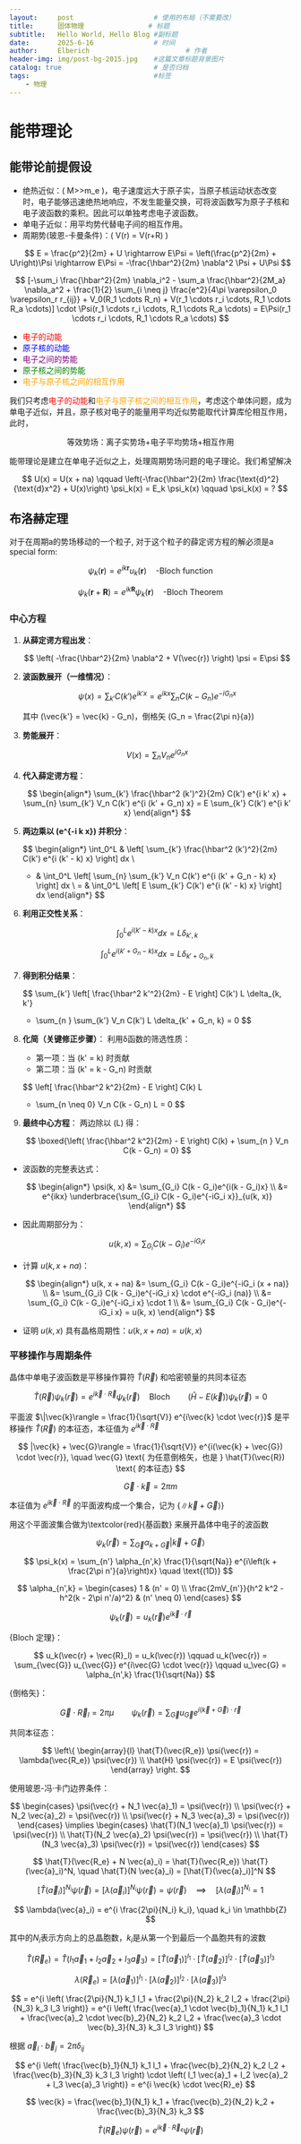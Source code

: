 ```yaml
---
layout:     post   				    # 使用的布局（不需要改）
title:      固体物理 				# 标题 
subtitle:   Hello World, Hello Blog #副标题
date:       2025-6-16				# 时间
author:     Elberich 						# 作者
header-img: img/post-bg-2015.jpg 	#这篇文章标题背景图片
catalog: true 						# 是否归档
tags:								#标签
    - 物理
---
```


# 能带理论

## 能带论前提假设

- 绝热近似：\( M>>m_e \)，电子速度远大于原子实，当原子核运动状态改变时，电子能够迅速绝热地响应，不发生能量交换，可将波函数写为原子子核和电子波函数的乘积。因此可以单独考虑电子波函数。
- 单电子近似：用平均势代替电子间的相互作用。
- 周期势(玻恩-卡曼条件)：\( V(r) = V(r+R) \)

$$ E = \frac{p^2}{2m} + U \rightarrow E\Psi = \left(\frac{p^2}{2m} + U\right)\Psi \rightarrow E\Psi = -\frac{\hbar^2}{2m} \nabla^2 \Psi + U\Psi $$

$$
    [-\sum_i \frac{\hbar^2}{2m} \nabla_i^2 - \sum_a \frac{\hbar^2}{2M_a} \nabla_a^2 + \frac{1}{2} \sum_{i \neq j} \frac{e^2}{4\pi \varepsilon_0 \varepsilon_r r_{ij}} + V_0(R_1 \cdots R_n) + V(r_1 \cdots r_i \cdots, R_1 \cdots R_a \cdots)] \cdot \Psi(r_1 \cdots r_i \cdots, R_1 \cdots R_a \cdots) = E\Psi(r_1 \cdots r_i \cdots, R_1 \cdots R_a \cdots)
$$

- <span style="color:red;">电子的动能</span>
- <span style="color:blue;">原子核的动能</span>
- <span style="color:purple;">电子之间的势能</span>
- <span style="color:green;">原子核之间的势能</span>
- <span style="color:orange;">电子与原子核之间的相互作用</span>

我们只考虑<span style="color:red;">电子的动能</span>和<span style="color:orange;">电子与原子核之间的相互作用</span>，考虑这个单体问题，成为单电子近似，并且，原子核对电子的能量用平均近似势能取代计算库伦相互作用，此时，

$$ \text{等效势场：离子实势场+电子平均势场+相互作用} $$

能带理论是建立在单电子近似之上，处理周期势场问题的电子理论。我们希望解决

$$ U(x) = U(x + na) \qquad \left(-\frac{\hbar^2}{2m} \frac{\text{d}^2}{\text{d}x^2} + U(x)\right) \psi_k(x) = E_k \psi_k(x) \qquad \psi_k(x) = ? $$



## 布洛赫定理
对于在周期a的势场移动的一个粒子, 对于这个粒子的薛定谔方程的解必须是a special form:

$$
\psi_k(\textbf{r}) = e^{ik\textbf{r}} u_k(\textbf{r}) \quad \text{-Bloch function}
$$

$$
    \psi_k(\textbf{r}+\textbf{R}) = e^{ik\textbf{R}}  \psi_k(\textbf{r}) \quad \text{-Bloch Theorem} 
$$


### 中心方程
1. **从薛定谔方程出发**：
   
   $$
   \left( -\frac{\hbar^2}{2m} \nabla^2 + V(\vec{r}) \right) \psi = E\psi
   $$

2. **波函数展开（一维情况）**：
   
   $$
   \psi(x) = \sum_{k'} C(k') e^{i k' x} = e^{i k x}\sum_{n} C(k - G_n) e^{-i G_n x}
   $$
   
   其中 \(\vec{k'} = \vec{k} - G_n\)，倒格矢 \(G_n = \frac{2\pi n}{a}\)

3. **势能展开**：
   
   $$
   V(x) = \sum_{n} V_n e^{i G_n x}
   $$

4. **代入薛定谔方程**：
   
   $$
   \begin{align*}
   \sum_{k'} \frac{\hbar^2 (k')^2}{2m} C(k') e^{i k' x} + \sum_{n} \sum_{k'} V_n C(k') e^{i (k' + G_n) x} = E \sum_{k'} C(k') e^{i k' x}
   \end{align*}
   $$

5. **两边乘以 \(e^{-i k x}\) 并积分**：
   
   $$
   \begin{align*}
   \int_0^L & \left[ \sum_{k'} \frac{\hbar^2 (k')^2}{2m} C(k') e^{i (k' - k) x} \right] dx \\
   + & \int_0^L \left[ \sum_{n} \sum_{k'} V_n C(k') e^{i (k' + G_n - k) x} \right] dx \\
   = & \int_0^L \left[ E \sum_{k'} C(k') e^{i (k' - k) x} \right] dx
   \end{align*}
   $$

6. **利用正交性关系**：
   
   $$
   \int_0^L e^{i (k' - k) x} dx = L \delta_{k', k}
   $$
   
   $$
   \int_0^L e^{i (k' + G_n - k) x} dx = L \delta_{k' + G_n, k}
   $$

7. **得到积分结果**：
   
   $$
   \sum_{k'} \left[ \frac{\hbar^2 k'^2}{2m} - E \right] C(k') L \delta_{k, k'} 
   + \sum_{n } \sum_{k'} V_n C(k') L \delta_{k' + G_n, k} = 0
   $$

8. **化简（关键修正步骤）**：
   利用δ函数的筛选性质：
   - 第一项：当 \(k' = k\) 时贡献
   - 第二项：当 \(k' = k - G_n\) 时贡献
   
   $$
   \left[ \frac{\hbar^2 k^2}{2m} - E \right] C(k) L 
   + \sum_{n \neq 0} V_n C(k - G_n) L = 0
   $$

9. **最终中心方程**：
   两边除以 \(L\) 得：
   
   $$
   \boxed{\left( \frac{\hbar^2 k^2}{2m} - E \right) C(k) + \sum_{n } V_n C(k - G_n) = 0}
   $$

- 波函数的完整表达式：
  
  $$
  \begin{align*}
  \psi(k, x)  &= \sum_{G_i} C(k - G_i)e^{i(k - G_i)x} \\
  &= e^{ikx} \underbrace{\sum_{G_i} C(k - G_i)e^{-iG_i x}}_{u(k, x)}
  \end{align*}
  $$

- 因此周期部分为：
  
  $$
  u(k, x) = \sum_{G_i} C(k - G_i)e^{-iG_i x}
  $$

- 计算 $u(k, x + na)$：
  
  $$
  \begin{align*}
  u(k, x + na) &= \sum_{G_i} C(k - G_i)e^{-iG_i (x + na)} \\
  &= \sum_{G_i} C(k - G_i)e^{-iG_i x} \cdot e^{-iG_i (na)} \\
  &= \sum_{G_i} C(k - G_i)e^{-iG_i x} \cdot 1 \\
  &= \sum_{G_i} C(k - G_i)e^{-iG_i x} = u(k, x)
  \end{align*}
  $$

- 证明 $u(k, x)$ 具有晶格周期性：$u(k, x + na) = u(k, x)$

### 平移操作与周期条件
晶体中单电子波函数是平移操作算符 $\hat{T}(\vec{R})$ 和哈密顿量的共同本征态  

$$
\hat{T}(\vec{R}) \psi_k(\vec{r}) = e^{i\vec{k} \cdot \vec{R}} \psi_k(\vec{r}) \quad {\text{Bloch}}
\qquad
(\hat{H} - E(\vec{k})) \psi_k(\vec{r}) = 0
$$

平面波 $\|\vec{k}\rangle = \frac{1}{\sqrt{V}} e^{i\vec{k} \cdot \vec{r}}$ 是平移操作 $\hat{T}(\vec{R})$ 的本征态，本征值为 $e^{i\vec{k} \cdot \vec{R}}$  

$$
|\vec{k} + \vec{G}\rangle = \frac{1}{\sqrt{V}} e^{i(\vec{k} + \vec{G}) \cdot \vec{r}}, \quad \vec{G} \text{ 为任意倒格矢，也是 } \hat{T}(\vec{R}) \text{ 的本征态}
$$

$$
\vec{G} \cdot \vec{k} = 2\pi m
$$

本征值为 $e^{i\vec{k} \cdot \vec{R}}$ 的平面波构成一个集合，记为 $\{\|\vec{k} + \vec{G}\rangle\}$  

用这个平面波集合做为\textcolor{red}{基函数} 来展开晶体中电子的波函数  

$$
\psi_k(\vec{r}) = \sum_{\vec{G}} \alpha_{k+\vec{G}} |\vec{k} + \vec{G}\rangle
$$

$$
\psi_k(x) = \sum_{n'} \alpha_{n',k} \frac{1}{\sqrt{Na}} e^{i\left(k + \frac{2\pi n'}{a}\right)x} \quad \text{(1D)}
$$

$$
\alpha_{n',k} = 
\begin{cases} 
1 & (n' = 0) \\
\frac{2mV_{n'}}{h^2 k^2 - h^2(k - 2\pi n'/a)^2} & (n' \neq 0)
\end{cases}
$$

$$
\psi_k(\vec{r}) = u_k(\vec{r}) e^{i\vec{k} \cdot \vec{r}}
$$

{Bloch 定理}：  

$$
u_k(\vec{r} + \vec{R}_l) = u_k(\vec{r})
\qquad
u_k(\vec{r}) = \sum_{\vec{G}} u_{\vec{G}} e^{i\vec{G} \cdot \vec{r}} \qquad u_\vec{G} = \alpha_{n',k} \frac{1}{\sqrt{Na}}
$$

{倒格矢}：  

$$
\vec{G} \cdot \vec{R}_l = 2\pi \mu
\qquad
\psi_k(\vec{r}) = \sum_{\vec{G}} u_{\vec{G}} e^{i(\vec{k} + \vec{G}) \cdot \vec{r}}
$$

共同本征态：  

$$
\left\{
\begin{array}{l}
\hat{T}(\vec{R_e}) \psi(\vec{r}) = \lambda(\vec{R_e}) \psi(\vec{r}) \\
\hat{H} \psi(\vec{r}) = E \psi(\vec{r})
\end{array}
\right.
$$

使用玻恩-冯·卡门边界条件：  

$$
\begin{cases}
\psi(\vec{r} + N_1 \vec{a}_1) = \psi(\vec{r}) \\
\psi(\vec{r} + N_2 \vec{a}_2) = \psi(\vec{r}) \\
\psi(\vec{r} + N_3 \vec{a}_3) = \psi(\vec{r})
\end{cases}
\implies
\begin{cases}
\hat{T}(N_1 \vec{a}_1) \psi(\vec{r}) = \psi(\vec{r}) \\
\hat{T}(N_2 \vec{a}_2) \psi(\vec{r}) = \psi(\vec{r}) \\
\hat{T}(N_3 \vec{a}_3) \psi(\vec{r}) = \psi(\vec{r})
\end{cases}
$$

$$
\hat{T}(\vec{R_e} + N \vec{a}_i) = \hat{T}(\vec{R_e}) \hat{T}(\vec{a}_i)^N, \quad \hat{T}(N \vec{a}_i) = [\hat{T}(\vec{a}_i)]^N
$$

$$
[\hat{T}(\vec{a}_i)]^{N_i} \psi(\vec{r}) = [\lambda(\vec{a}_i)]^{N_i} \psi(\vec{r}) = \psi(\vec{r}) \quad \implies \quad [\lambda(\vec{a}_i)]^{N_i} = 1
$$

$$
\lambda(\vec{a}_i) = e^{i \frac{2\pi}{N_i} k_i}, \quad k_i \in \mathbb{Z}
$$

其中的$N_i$表示方向上的总晶胞数，$k_i$是从第一个到最后一个晶胞共有的波数  

$$
\hat{T}(\vec{R}_e) = \hat{T}(l_1 \vec{a}_1 + l_2 \vec{a}_2 + l_3 \vec{a}_3) = [\hat{T}(\vec{a}_1)]^{l_1} \cdot [\hat{T}(\vec{a}_2)]^{l_2} \cdot [\hat{T}(\vec{a}_3)]^{l_3}
$$

$$
\lambda(\vec{R}_e) = [\lambda(\vec{a}_1)]^{l_1} \cdot [\lambda(\vec{a}_2)]^{l_2} \cdot [\lambda(\vec{a}_3)]^{l_3}
$$

$$
= e^{i \left( \frac{2\pi}{N_1} k_1 l_1 + \frac{2\pi}{N_2} k_2 l_2 + \frac{2\pi}{N_3} k_3 l_3 \right)}
= e^{i \left( \frac{\vec{a}_1 \cdot \vec{b}_1}{N_1} k_1 l_1 + \frac{\vec{a}_2 \cdot \vec{b}_2}{N_2} k_2 l_2 + \frac{\vec{a}_3 \cdot \vec{b}_3}{N_3} k_3 l_3 \right)}
$$

根据 $\vec{a}_i \cdot \vec{b}_j = 2\pi \delta_{ij}$  

$$
e^{i \left( \frac{\vec{b}_1}{N_1} k_1 l_1 + \frac{\vec{b}_2}{N_2} k_2 l_2 + \frac{\vec{b}_3}{N_3} k_3 l_3 \right) \cdot \left( l_1 \vec{a}_1 + l_2 \vec{a}_2 + l_3 \vec{a}_3 \right)}
= e^{i \vec{k} \cdot \vec{R}_e}
$$

$$
\vec{k} = \frac{\vec{b}_1}{N_1} k_1 + \frac{\vec{b}_2}{N_2} k_2 + \frac{\vec{b}_3}{N_3} k_3
$$

$$
\hat{T}(\vec{R}_e) \psi(\vec{r}) = e^{i \vec{k} \cdot \vec{R}_e} \psi(\vec{r})
$$



